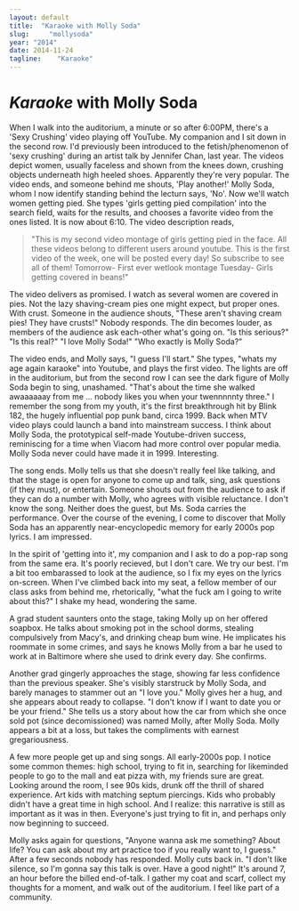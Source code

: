 ```yaml
---
layout: default
title:  "Karaoke with Molly Soda"
slug:     "mollysoda"
year: "2014"
date: 2014-11-24
tagline:    "Karaoke"
---
```

# *Karaoke* with Molly Soda

When I walk into the auditorium, a minute or so after 6:00PM, there's a 'Sexy Crushing' video playing off YouTube. My companion and I sit down in the second row. I'd previously been introduced to the fetish/phenomenon of 'sexy crushing' during an artist talk by Jennifer Chan, last year. The videos depict women, usually faceless and shown from the knees down, crushing objects underneath high heeled shoes. Apparently they're very popular. The video ends, and someone behind me shouts, 'Play another!' Molly Soda, whom I now identify standing behind the lecturn says, 'No'. Now we'll watch women getting pied. She types 'girls getting pied compilation' into the search field, waits for the results, and chooses a favorite video from the ones listed. It is now about 6:10. The video description reads,

> "This is my second video montage of girls getting pied in the face. All these videos belong to different users around youtube. This is the first video of the week, one will be posted every day! So subscribe to see all of them!
> Tomorrow- First ever wetlook montage
> Tuesday- Girls getting covered in beans!"

The video delivers as promised. I watch as several women are covered in pies. Not the lazy shaving-cream pies one might expect, but proper ones. With crust. Someone in the audience shouts, "These aren't shaving cream pies! They have crusts!" Nobody responds. The din becomes louder, as members of the audience ask each-other what's going on. "Is this serious?" "Is this real?" "I love Molly Soda!" "Who exactly is Molly Soda?"

The video ends, and Molly says, "I guess I'll start." She types, "whats my age again karaoke" into Youtube, and plays the first video. The lights are off in the auditorium, but from the second row I can see the dark figure of Molly Soda begin to sing, unashamed. "That's about the time she walked awaaaaaay from me ... nobody likes you when your twennnnnty three." I remember the song from my youth, it's the first breakthrough hit by Blink 182, the hugely influential pop punk band, circa 1999. Back when MTV video plays could launch a band into mainstream success. I think about Molly Soda, the prototypical self-made Youtube-driven success, reminiscing for a time when Viacom had more control over popular media. Molly Soda never could have made it in 1999. Interesting.

The song ends. Molly tells us that she doesn't really feel like talking, and that the stage is open for anyone to come up and talk, sing, ask questions (if they must), or entertain. Someone shouts out from the audience to ask if they can do a number with Molly, who agrees with visible reluctance. I don't know the song. Neither does the guest, but Ms. Soda carries the performance. Over the course of the evening, I come to discover that Molly Soda has an apparently near-encyclopedic memory for early 2000s pop lyrics. I am impressed.

In the spirit of 'getting into it', my companion and I ask to do a pop-rap song from the same era. It's poorly recieved, but I don't care. We try our best. I'm a bit too embarassed to look at the audience, so I fix my eyes on the lyrics on-screen. When I've climbed back into my seat, a fellow member of our class asks from behind me, rhetorically, "what the fuck am I going to write about this?" I shake my head, wondering the same.

A grad student saunters onto the stage, taking Molly up on her offered soapbox. He talks about smoking pot in the school dorms, stealing compulsively from Macy's, and drinking cheap bum wine. He implicates his roommate in some crimes, and says he knows Molly from a bar he used to work at in Baltimore where she used to drink every day. She confirms.

Another grad gingerly approaches the stage, showing far less confidence than the previous speaker. She's visibly starstruck by Molly Soda, and barely manages to stammer out an "I love you." Molly gives her a hug, and she appears about ready to collapse. "I don't know if I want to date you or be your friend." She tells us a story about how the car from which she once sold pot (since decomissioned) was named Molly, after Molly Soda. Molly appears a bit at a loss, but takes the compliments with earnest gregariousness.

A few more people get up and sing songs. All early-2000s pop. I notice some common themes: high school, trying to fit in, searching for likeminded people to go to the mall and eat pizza with, my friends sure are great. Looking around the room, I see 90s kids, drunk off the thrill of shared experience. Art kids with matching septum piercings. Kids who probably didn't have a great time in high school. And I realize: this narrative is still as important as it was in then. Everyone's just trying to fit in, and perhaps only now beginning to succeed.

Molly asks again for questions, "Anyone wanna ask me something? About life? You can ask about my art practice too if you really want to, I guess." After a few seconds nobody has responded. Molly cuts back in. "I don't like silence, so I'm gonna say this talk is over. Have a good night!" It's around 7, an hour before the billed end-of-talk. I gather my coat and scarf, collect my thoughts for a moment, and walk out of the auditorium. I feel like part of a community.
